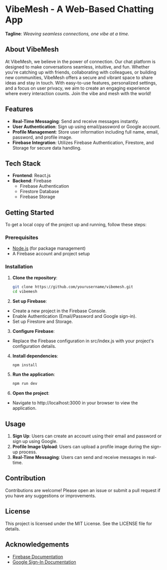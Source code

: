 # VibeMesh - A Web-Based Chatting App

**Tagline**: *Weaving seamless connections, one vibe at a time.*

## About VibeMesh

At VibeMesh, we believe in the power of connection. Our chat platform is designed to make conversations seamless, intuitive, and fun. Whether you're catching up with friends, collaborating with colleagues, or building new communities, VibeMesh offers a secure and vibrant space to share ideas and stay in touch. With easy-to-use features, personalized settings, and a focus on user privacy, we aim to create an engaging experience where every interaction counts. Join the vibe and mesh with the world!

## Features

- **Real-Time Messaging**: Send and receive messages instantly.
- **User Authentication**: Sign up using email/password or Google account.
- **Profile Management**: Store user information including full name, email, password, and profile image.
- **Firebase Integration**: Utilizes Firebase Authentication, Firestore, and Storage for secure data handling.

## Tech Stack

- **Frontend**: React.js
- **Backend**: Firebase
  - Firebase Authentication
  - Firestore Database
  - Firebase Storage

## Getting Started

To get a local copy of the project up and running, follow these steps:

### Prerequisites

- [Node.js](https://nodejs.org/) (for package management)
- A Firebase account and project setup

### Installation

1. **Clone the repository**:

   ```bash
   git clone https://github.com/yourusername/vibemesh.git
   cd vibemesh

2. **Set up Firebase**:

- Create a new project in the Firebase Console.
- Enable Authentication (Email/Password and Google sign-in).
- Set up Firestore and Storage.

3. **Configure Firebase**:

- Replace the Firebase configuration in src/index.js with your project's configuration details.

4. **Install dependencies**:
    ```bash
    npm install

5. **Run the application**:
    ```bash
    npm run dev

6. **Open the project**:
- Navigate to http://localhost:3000 in your browser to view the application.

## Usage
1. **Sign Up**: Users can create an account using their email and password or sign up using Google.
2. **Profile Image Upload**: Users can upload a profile image during the sign-up process.
3. **Real-Time Messaging**: Users can send and receive messages in real-time.

## Contribution
Contributions are welcome! Please open an issue or submit a pull request if you have any suggestions or improvements.

## License
This project is licensed under the MIT License. See the LICENSE file for details.

## Acknowledgements

- [Firebase Documentation](https://firebase.google.com/docs)
- [Google Sign-In Documentation](https://developers.google.com/identity/sign-in/web/sign-in)
